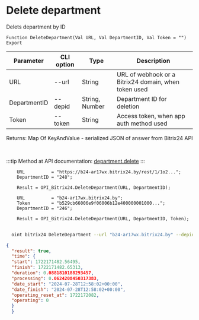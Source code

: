 ﻿---
sidebar_position: 4
---

# Delete department
 Delets department by ID



`Function DeleteDepartment(Val URL, Val DepartmentID, Val Token = "") Export`

  | Parameter | CLI option | Type | Description |
  |-|-|-|-|
  | URL | --url | String | URL of webhook or a Bitrix24 domain, when token used |
  | DepartmentID | --depid | String, Number | Department ID for deletion |
  | Token | --token | String | Access token, when app auth method used |

  
  Returns:  Map Of KeyAndValue - serialized JSON of answer from Bitrix24 API

<br/>

:::tip
Method at API documentation: [department.delete](https://dev.1c-bitrix.ru/rest_help/departments/department_delete.php)
:::
<br/>


```bsl title="Code example"
    URL          = "https://b24-ar17wx.bitrix24.by/rest/1/1o2...";
    DepartmentID = "248";

    Result = OPI_Bitrix24.DeleteDepartment(URL, DepartmentID);

    URL          = "b24-ar17wx.bitrix24.by";
    Token        = "b529cb66006e9f06006b12e400000001000...";
    DepartmentID = "246";

    Result = OPI_Bitrix24.DeleteDepartment(URL, DepartmentID, Token);
```



```sh title="CLI command example"
    
  oint bitrix24 DeleteDepartment --url "b24-ar17wx.bitrix24.by" --depid "68" --token "fe3fa966006e9f06006b12e400000001000..."

```

```json title="Result"
{
  "result": true,
  "time": {
  "start": 1722171482.56495,
  "finish": 1722171482.65313,
  "duration": 0.0881810188293457,
  "processing": 0.0624208450317383,
  "date_start": "2024-07-28T12:58:02+00:00",
  "date_finish": "2024-07-28T12:58:02+00:00",
  "operating_reset_at": 1722172082,
  "operating": 0
  }
  }
```
